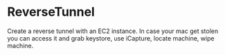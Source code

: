 ReverseTunnel
=============

Create a reverse tunnel with an EC2 instance. In case your mac get stolen you can access it and grab keystore, use iCapture, locate machine, wipe machine.  
